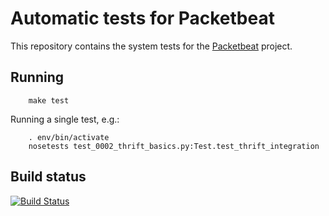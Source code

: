 # Automatic tests for Packetbeat

This repository contains the system tests for the [Packetbeat](http://packetbeat.com)
project.

## Running

        make test

Running a single test, e.g.:

        . env/bin/activate
        nosetests test_0002_thrift_basics.py:Test.test_thrift_integration

## Build status

[![Build Status](https://travis-ci.org/packetbeat/packetbeat.svg?branch=master)](https://travis-ci.org/packetbeat/packetbeat)
